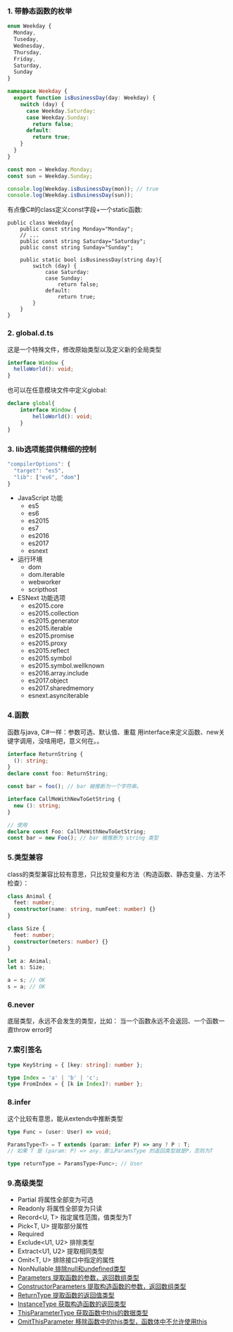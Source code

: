 ### 1. 带静态函数的枚举
``` ts
enum Weekday {
  Monday,
  Tuseday,
  Wednesday,
  Thursday,
  Friday,
  Saturday,
  Sunday
}

namespace Weekday {
  export function isBusinessDay(day: Weekday) {
    switch (day) {
      case Weekday.Saturday:
      case Weekday.Sunday:
        return false;
      default:
        return true;
    }
  }
}

const mon = Weekday.Monday;
const sun = Weekday.Sunday;

console.log(Weekday.isBusinessDay(mon)); // true
console.log(Weekday.isBusinessDay(sun));
```

有点像C#的class定义const字段+一个static函数:
``` CSharp
public class Weekday{
    public const string Monday="Monday";
    // ...
    public const string Saturday="Saturday";
    public const string Sunday="Sunday";

    public static bool isBusinessDay(string day){
        switch (day) {
            case Saturday:
            case Sunday:
                return false;
            default:
                return true;
        }
    }
}
```

### 2. global.d.ts
这是一个特殊文件，修改原始类型以及定义新的全局类型
``` ts
interface Window {
  helloWorld(): void;
}
```

也可以在任意模块文件中定义global:
``` ts
declare global{
    interface Window {
        helloWorld(): void;
    }
}
```

### 3. lib选项能提供精细的控制
```ts
"compilerOptions": {
  "target": "es5",
  "lib": ["es6", "dom"]
}
```
- JavaScript 功能
  - es5
  - es6
  - es2015
  - es7
  - es2016
  - es2017
  - esnext
- 运行环境
  - dom
  - dom.iterable
  - webworker
  - scripthost
- ESNext 功能选项
  - es2015.core
  - es2015.collection
  - es2015.generator
  - es2015.iterable
  - es2015.promise
  - es2015.proxy
  - es2015.reflect
  - es2015.symbol
  - es2015.symbol.wellknown
  - es2016.array.include
  - es2017.object
  - es2017.sharedmemory
  - esnext.asynciterable

### 4.函数
函数与java, C#一样：参数可选、默认值、重载
用interface来定义函数、new关键字调用，没啥用吧，意义何在。。
``` ts
interface ReturnString {
  (): string;
}
declare const foo: ReturnString;

const bar = foo(); // bar 被推断为一个字符串。
```
``` ts
interface CallMeWithNewToGetString {
  new (): string;
}

// 使用
declare const Foo: CallMeWithNewToGetString;
const bar = new Foo(); // bar 被推断为 string 类型
```

### 5.类型兼容
class的类型兼容比较有意思，只比较变量和方法（构造函数、静态变量、方法不检查）：
``` ts
class Animal {
  feet: number;
  constructor(name: string, numFeet: number) {}
}

class Size {
  feet: number;
  constructor(meters: number) {}
}

let a: Animal;
let s: Size;

a = s; // OK
s = a; // OK
```

### 6.never
底层类型，永远不会发生的类型，比如：
当一个函数永远不会返回、一个函数一直throw error时

### 7.索引签名
```ts
type KeyString = { [key: string]: number };

type Index = 'a' | 'b' | 'c';
type FromIndex = { [k in Index]?: number };


```

### 8.infer
这个比较有意思，能从extends中推断类型
```ts
type Func = (user: User) => void;

ParamsType<T> = T extends (param: infer P) => any ? P : T;
// 如果 T 是 (param: P) => any，那么ParamsType 的返回类型就是P，否则为T

type returnType = ParamsType<Func>; // User
```

### 9.高级类型
- Partial<T>
  将属性全部变为可选
- Readonly<T>
  将属性全部变为只读
- Record<U, T>
  指定属性范围，值类型为T
- Pick<T, U>
  提取部分属性
- Required<T>
- Exclude<U1, U2>
  排除类型
- Extract<U1, U2>
  提取相同类型
- Omit<T, U>
  排除接口中指定的属性
- NonNullable<U>
  排除null和undefined类型
- Parameters<F>
  提取函数的参数，返回数组类型
- ConstructorParameters<C>
  提取构造函数的参数，返回数组类型
- ReturnType<F>
  提取函数的返回值类型
- InstanceType<C>
  获取构造函数的返回类型
- ThisParameterType<T>
  获取函数中this的数据类型
- OmitThisParameter<F>
  移除函数中的this类型，函数体中不允许使用this

